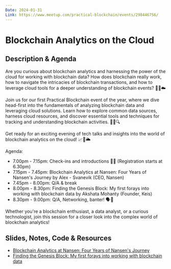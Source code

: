 ```yaml
---
Date: 2024-01-31
Link: https://www.meetup.com/practical-blockchain/events/298446756/
---
```


# Blockchain Analytics on the Cloud

## Description & Agenda

Are you curious about blockchain analytics and harnessing the power of the cloud for working with blockchain data? How does blockchain really work, how to navigate the intricacies of blockchain transactions, and how to leverage cloud tools for a deeper understanding of blockchain events? 🤔💼☁️

Join us for our first Practical Blockchain event of the year, where we dive head-first into the fundamentals of analyzing blockchain data and leveraging cloud solutions. Learn how to explore common data sources, harness cloud resources, and discover essential tools and techniques for tracking and understanding blockchain activities. 🚀🌐🔍

Get ready for an exciting evening of tech talks and insights into the world of blockchain analytics on the cloud! 📈📡🌥️

Agenda:

- 7.00pm - 7.15pm: Check-ins and introductions 👋📝 (Registration starts at 6.30pm)
- 7.15pm - 7.45pm: Blockchain Analytics at Nansen: Four Years of Nansen's Journey by Alex - Svanevik (CEO, Nansen)
- 7.45pm - 8.00pm: Q/A & break
- 8.00pm - 8.30pm: Finding the Genesis Block: My first forays into working with blockchain data by Akshata Mohanty (Founder, Keis)
- 8.30pm - 9.00pm: Q/A, Networking, banter! 🗣️🤝

Whether you're a blockchain enthusiast, a data analyst, or a curious technologist, join this session for a closer look into the complex world of blockchain analytics!

## Slides, Notes, Code & Resources

- [Blockchain Analytics at Nansen: Four Years of Nansen's Journey]('/00-nansen-journey')
- [Finding the Genesis Block: My first forays into working with blockchain data]('/01-where-are-the-whales')
